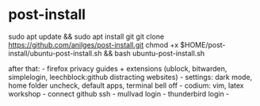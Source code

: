 # post-install

sudo apt update && sudo apt install git
git clone https://github.com/anilges/post-install.git
chmod +x $HOME/post-install/ubuntu-post-install.sh && bash ubuntu-post-install.sh

after that:
    - firefox privacy guides + extensions (ublock, bitwarden, simplelogin, leechblock:github distracting websites)
    - settings: dark mode, home folder uncheck, default apps, terminal bell off
    - codium: vim, latex workshop
    - connect github ssh
    - mullvad login
    - thunderbird login
    - 